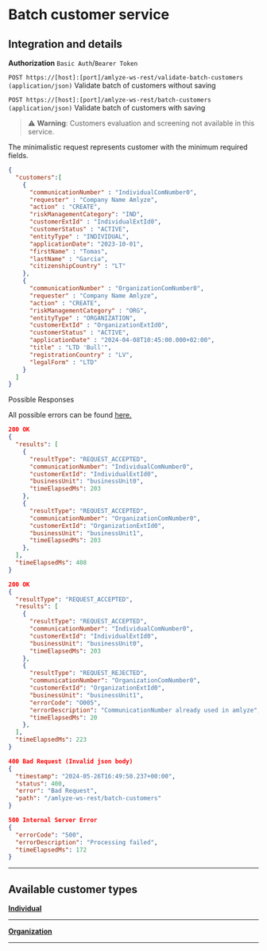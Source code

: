 # Batch customer service

## Integration and details

<!-- Swagger Ui `GET https://[host]:[port]/swagger-ui/` (in progress) -->

**Authorization** `Basic Auth`/`Bearer Token`


`POST https://[host]:[port]/amlyze-ws-rest/validate-batch-customers (application/json)` Validate batch of customers without saving

`POST https://[host]:[port]/amlyze-ws-rest/batch-customers (application/json)` Validate batch of customers with saving


> ⚠️ **Warning**: Customers evaluation and screening not available in this service.

The minimalistic request represents customer with the minimum required fields.

```json lines
{
  "customers":[
    {
      "communicationNumber" : "IndividualComNumber0",
      "requester" : "Company Name Amlyze",
      "action" : "CREATE",
      "riskManagementCategory": "IND",
      "customerExtId" : "IndividualExtId0",
      "customerStatus" : "ACTIVE",
      "entityType" : "INDIVIDUAL",
      "applicationDate": "2023-10-01",
      "firstName" : "Tomas",
      "lastName" : "Garcia",
      "citizenshipCountry" : "LT"
    },
    {
      "communicationNumber" : "OrganizationComNumber0",
      "requester" : "Company Name Amlyze",
      "action" : "CREATE",
      "riskManagementCategory" : "ORG",
      "entityType" : "ORGANIZATION",
      "customerExtId" : "OrganizationExtId0",
      "customerStatus" : "ACTIVE",
      "applicationDate" : "2024-04-08T10:45:00.000+02:00",
      "title" : "LTD 'Bull'",
      "registrationCountry" : "LV",
      "legalForm" : "LTD"
    }
  ]
}
```

Possible Responses

All possible errors can be found [<u>here.</u>](possibleErrors.md)

```json lines
200 OK
{
  "results": [
    {
      "resultType": "REQUEST_ACCEPTED",
      "communicationNumber": "IndividualComNumber0",
      "customerExtId": "IndividualExtId0",
      "businessUnit": "businessUnit0",
      "timeElapsedMs": 203
    },
    {
      "resultType": "REQUEST_ACCEPTED",
      "communicationNumber": "OrganizationComNumber0",
      "customerExtId": "OrganizationExtId0",
      "businessUnit": "businessUnit1",
      "timeElapsedMs": 203
    },
  ],
  "timeElapsedMs": 408
}

200 OK
{
  "resultType": "REQUEST_ACCEPTED",
  "results": [
    {
      "resultType": "REQUEST_ACCEPTED",
      "communicationNumber": "IndividualComNumber0",
      "customerExtId": "IndividualExtId0",
      "businessUnit": "businessUnit0",
      "timeElapsedMs": 203
    },
    {
      "resultType": "REQUEST_REJECTED",
      "communicationNumber": "OrganizationComNumber0",
      "customerExtId": "OrganizationExtId0",
      "businessUnit": "businessUnit1",
      "errorCode": "O005",
      "errorDescription": "CommunicationNumber already used in amlyze",
      "timeElapsedMs": 20
    },
  ],
  "timeElapsedMs": 223
}

400 Bad Request (Invalid json body)
{
  "timestamp": "2024-05-26T16:49:50.237+00:00",
  "status": 400,
  "error": "Bad Request",
  "path": "/amlyze-ws-rest/batch-customers"
}

500 Internal Server Error
{
  "errorCode": "500",
  "errorDescription": "Processing failed",
  "timeElapsedMs": 172
}
```

------

## Available customer types

[<b>Individual</b>](./individual/fields.md)

---
[<b>Organization</b>](./organization/fields.md)

---
